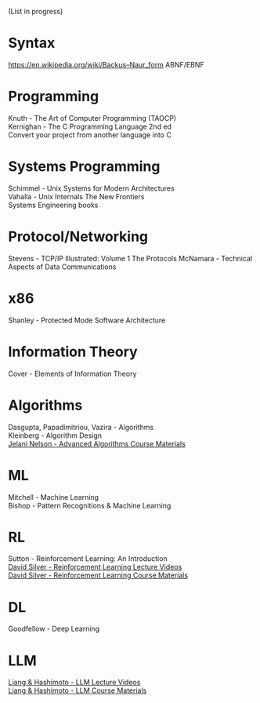 (List in progress)

# Syntax
https://en.wikipedia.org/wiki/Backus–Naur_form
ABNF/EBNF

# Programming
Knuth - The Art of Computer Programming (TAOCP)<br>
Kernighan - The C Programming Language 2nd ed<br>
Convert your project from another language into C 

# Systems Programming 
Schimmel - Unix Systems for Modern Architectures<br>
Vahalla - Unix Internals The New Frontiers<br>
Systems Engineering books<br>

# Protocol/Networking
Stevens - TCP/IP Illustrated: Volume 1 The Protocols
McNamara - Technical Aspects of Data Communications

# x86
Shanley - Protected Mode Software Architecture

# Information Theory
Cover - Elements of Information Theory

# Algorithms
Dasgupta, Papadimitriou, Vazira - Algorithms<br>
Kleinberg - Algorithm Design<br>
[Jelani Nelson - Advanced Algorithms Course Materials](https://people.seas.harvard.edu/~cs224/fall14/lec.html)<br>

# ML
Mitchell - Machine Learning<br>
Bishop - Pattern Recognitions & Machine Learning<br>

# RL
Sutton - Reinforcement Learning: An Introduction<br>
[David Silver - Reinforcement Learning Lecture Videos](https://www.youtube.com/playlist?list=PLqYmG7hTraZDM-OYHWgPebj2MfCFzFObQ)<br>
[David Silver - Reinforcement Learning Course Materials](https://davidstarsilver.wordpress.com/teaching/)<br>

# DL
Goodfellow - Deep Learning

# LLM
[Liang & Hashimoto - LLM Lecture Videos](https://youtube.com/playlist?list=PLoROMvodv4rOY23Y0BoGoBGgQ1zmU_MT_&si=DA-PEKue0Uzsp1jN)<br>
[Liang & Hashimoto - LLM Course Materials](https://stanford-cs336.github.io/spring2024/index.html)<br>
